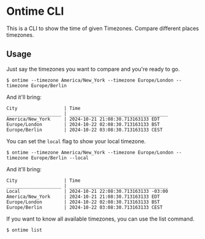 # Ontime CLI

This is a CLI to show the time of given Timezones.
Compare different places timezones.


## Usage

Just say the timezones you want to compare and you're ready to go.
```
$ ontime --timezone America/New_York --timezone Europe/London --timezone Europe/Berlin
```
And it'll bring:
```
City                 | Time
____________________ | ____________________________________
America/New_York     | 2024-10-21 21:08:30.713163133 EDT
Europe/London        | 2024-10-22 02:08:30.713163133 BST
Europe/Berlin        | 2024-10-22 03:08:30.713163133 CEST
```

You can set the `local` flag to show your local timezone.

```
$ ontime --timezone America/New_York --timezone Europe/London --timezone Europe/Berlin --local
```
And it'll bring:
```
City                 | Time
____________________ | ____________________________________
Local                | 2024-10-21 22:08:30.713163133 -03:00
America/New_York     | 2024-10-21 21:08:30.713163133 EDT
Europe/London        | 2024-10-22 02:08:30.713163133 BST
Europe/Berlin        | 2024-10-22 03:08:30.713163133 CEST
```

If you want to know all available timezones, you can use the list command.
```
$ ontime list
```
